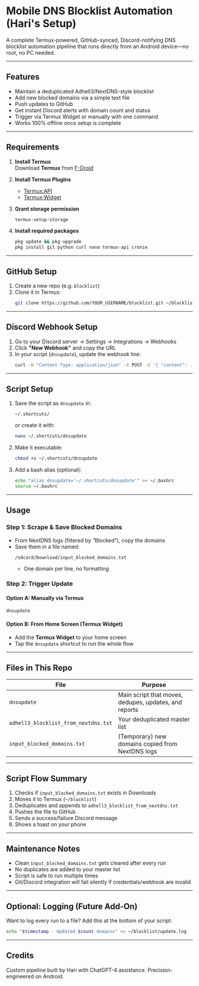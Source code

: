 # Mobile DNS Blocklist Automation (Hari's Setup)

A complete Termux-powered, GitHub-synced, Discord-notifying DNS blocklist automation pipeline that runs directly from an Android device—no root, no PC needed.

---

## Features

- Maintain a deduplicated Adhell3/NextDNS-style blocklist
- Add new blocked domains via a simple text file
- Push updates to GitHub
- Get instant Discord alerts with domain count and status
- Trigger via Termux Widget or manually with one command
- Works 100% offline once setup is complete

---

## Requirements

1. **Install Termux**  
   Download **Termux** from [F-Droid](https://f-droid.org/packages/com.termux/)

2. **Install Termux Plugins**
   - [Termux:API](https://f-droid.org/packages/com.termux.api/)
   - [Termux:Widget](https://f-droid.org/packages/com.termux.widget/)

3. **Grant storage permission**
   ```bash
   termux-setup-storage
   ```

4. **Install required packages**
   ```bash
   pkg update && pkg upgrade
   pkg install git python curl nano termux-api cronie
   ```

---

## GitHub Setup

1. Create a new repo (e.g. `blocklist`)
2. Clone it in Termux:
   ```bash
   git clone https://github.com/YOUR_USERNAME/blocklist.git ~/blocklist
   ```

---

## Discord Webhook Setup

1. Go to your Discord server → Settings → Integrations → Webhooks
2. Click **"New Webhook"** and copy the URL
3. In your script (`dnsupdate`), update the webhook line:
   ```bash
   curl -H "Content-Type: application/json" -X POST -d '{ "content": ... }' https://discord.com/api/webhooks/XXXX/YYY
   ```

---

## Script Setup

1. Save the script as `dnsupdate` in:
   ```
   ~/.shortcuts/
   ```
   or create it with:
   ```bash
   nano ~/.shortcuts/dnsupdate
   ```

2. Make it executable:
   ```bash
   chmod +x ~/.shortcuts/dnsupdate
   ```

3. Add a bash alias (optional):
   ```bash
   echo "alias dnsupdate='~/.shortcuts/dnsupdate'" >> ~/.bashrc
   source ~/.bashrc
   ```

---

## Usage

### **Step 1: Scrape & Save Blocked Domains**
- From NextDNS logs (filtered by “Blocked”), copy the domains
- Save them in a file named:
  ```
  /sdcard/Download/input_blocked_domains.txt
  ```
  - One domain per line, no formatting

### **Step 2: Trigger Update**

#### Option A: Manually via Termux
```bash
dnsupdate
```

#### Option B: From Home Screen (Termux Widget)
- Add the **Termux Widget** to your home screen
- Tap the `dnsupdate` shortcut to run the whole flow

---

## Files in This Repo

| File | Purpose |
|------|---------|
| `dnsupdate` | Main script that moves, dedupes, updates, and reports |
| `adhell3_blocklist_from_nextdns.txt` | Your deduplicated master list |
| `input_blocked_domains.txt` | (Temporary) new domains copied from NextDNS logs |

---

## Script Flow Summary

1. Checks if `input_blocked_domains.txt` exists in Downloads
2. Moves it to Termux (`~/blocklist`)
3. Deduplicates and appends to `adhell3_blocklist_from_nextdns.txt`
4. Pushes the file to GitHub
5. Sends a success/failure Discord message
6. Shows a toast on your phone

---

## Maintenance Notes

- Clean `input_blocked_domains.txt` gets cleared after every run
- No duplicates are added to your master list
- Script is safe to run multiple times
- Git/Discord integration will fail silently if credentials/webhook are invalid

---

## Optional: Logging (Future Add-On)

Want to log every run to a file? Add this at the bottom of your script:
```bash
echo "$timestamp - Updated $count domains" >> ~/blocklist/update.log
```

---

## Credits

Custom pipeline built by Hari with ChatGPT-4 assistance. Precision-engineered on Android.
